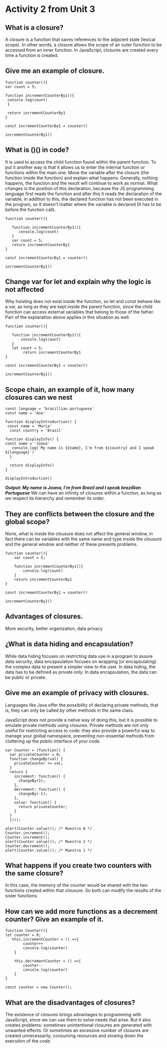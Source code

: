 
# Activity 2 from Unit 3
    
## What is a closure? 

A closure is a function that saves references to the adjacent state (lexical scope). In other words, a closure allows the scope of an outer function to be accessed from an inner function. In JavaScript, closures are created every time a function is created.

## Give me an example of closure. 

```
function counter(){
var count = 5;

function incrementCounterBy1(){
 console.log(count)
 }
	
 return incrementCounterBy1
}

const incrementCounterBy1 = counter()

incrementCounterBy1()

```

## What is ()() in code? 

It is used to access the child function found within the parent function. To put it another way is that it allows us to enter the internal function or functions within the main one.
Move the variable after the closure (the function inside the function) and explain what happens. 
Generally, nothing happens, the function and the result will continue to work as normal. What changes is the position of this declaration, because the JS programming language first reads the function and after this it reads the declaration of the variable, in addition to this, the declared function has not been executed in the program, so It doesn't matter where the variable is declared (It has to be before the function call).

```
function counter(){
   
   function incrementCounterBy1(){
      console.log(count)
   }
   var count = 5;
   return incrementCounterBy1
}

const incrementCounterBy1 = counter()

incrementCounterBy1()
```

## Change var for let and explain why the logic is not affected 

Why hoisting does not exist inside the function, so let and const behave like a var, as long as they are kept inside the parent function, since the child function can access external variables that belong to those of the father. Part of the explanation above applies in this situation as well.

```
function counter(){
    
   function incrementCounterBy1(){
       console.log(count)
   }
   let count = 5;
	    return incrementCounterBy1
}

const incrementCounterBy1 = counter()

incrementCounterBy1()

```

## Scope chain, an example of it, how many closures can we nest 

```
const language = 'brazillian portuguese'
const name = 'Ana'
	
function displayIntroduction() {
 const name = 'Maria'
  const country = 'Brazil'

function displayInfo() {
const name = 'Joana'
   console.log(`My name is ${name}, I'm from ${country} and I speak ${language}`)
  }

  return displayInfo()
}

displayIntroduction()
```

***Output: My name is Joana, I'm from Brazil and I speak brazillian Portuguese***
We can have an infinity of closures within a function, as long as we respect its hierarchy and remember its order.

## They are conflicts between the closure and the global scope? 

None, what is inside the clousure does not affect the general window, in fact there can be variables with the same name and type inside the clousure and the general window and neither of these presents problems.

```
function counter(){
    var count = 5;

    function incrementCounterBy1(){
        console.log(count)
    }
    return incrementCounterBy1
}

const incrementCounterBy1 = counter()

incrementCounterBy1()

```

## Advantages of closures. 

More security, better organization, data privacy

## ¿What is data hiding and encapsulation? 

While data hiding focuses on restricting data use in a program to assure data security, data encapsulation focuses on wrapping (or encapsulating) the complex data to present a simpler view to the user. 
In data hiding, the data has to be defined as private only. In data encapsulation, the data can be public or private. 

## Give me an example of privacy with closures. 

Languages like Java offer the possibility of declaring private methods, that is, they can only be called by other methods in the same class.

JavaScript does not provide a native way of doing this, but it is possible to emulate private methods using closures. Private methods are not only useful for restricting access to code: they also provide a powerful way to manage your global namespace, preventing non-essential methods from cluttering up the public interface of your code.

```
var Counter = (function() {
  var privateCounter = 0;
  function changeBy(val) {
    privateCounter += val;
  }
  return {
    increment: function() {
      changeBy(1);
    },
    decrement: function() {
      changeBy(-1);
    },
    value: function() {
      return privateCounter;
    }
  }
  })();
	
alert(Counter.value()); /* Muestra 0 */
Counter.increment();
Counter.increment();
alert(Counter.value()); /* Muestra 2 */
Counter.decrement();
alert(Counter.value()); /* Muestra 1 */ 

```

## What happens if you create two counters with the same closure? 

In this case, the memory of the counter would be shared with the two functions created within that clousure. So both can modify the results of the sister functions.

## How can we add more functions as a decrement counter? Give an example of it. 

```
function Counter(){
let counter = 0;
   this.incrementCounter = () =>{
        counter++
        console.log(counter)
    }

    this.decrementCounter = () =>{
        counter--
        console.log(counter)
    }
}
	
const counter = new Counter();

```

## What are the disadvantages of closures? 

The existence of closures brings advantages to programming with JavaScript, since we can use them to solve needs that arise. But it also creates problems: sometimes unintentional closures are generated with unwanted effects. Or sometimes an excessive number of closures are created unnecessarily, consuming resources and slowing down the execution of the code.

